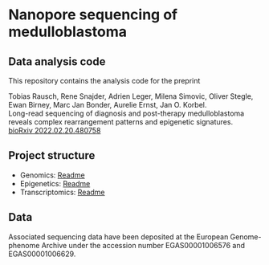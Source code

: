 # Nanopore sequencing of medulloblastoma

## Data analysis code

This repository contains the analysis code for the preprint

Tobias Rausch, Rene Snajder, Adrien Leger, Milena Simovic, Oliver Stegle, Ewan Birney, Marc Jan Bonder, Aurelie Ernst, Jan O. Korbel.          
Long-read sequencing of diagnosis and post-therapy medulloblastoma reveals complex rearrangement patterns and epigenetic signatures.            
[bioRxiv 2022.02.20.480758](https://doi.org/10.1101/2022.02.20.480758)

## Project structure

* Genomics: [Readme](https://github.com/PMBio/mb-nanopore-2022/blob/main/genomics)
* Epigenetics: [Readme](https://github.com/PMBio/mb-nanopore-2022/tree/main/epigenetics)
* Transcriptomics: [Readme](https://github.com/PMBio/mb-nanopore-2022/tree/main/transcriptomics)

## Data

Associated sequencing data have been deposited at the European Genome-phenome Archive under the accession number EGAS00001006576 and EGAS00001006629.
